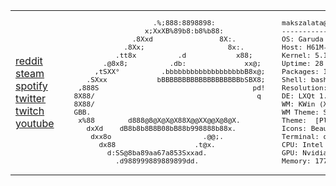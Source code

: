 <table border="0">
  <tr>
    <td>
      <a href="https://www.reddit.com/u/Phineas_123123">reddit</a><br />
      <a href="https://steamcommunity.com/profiles/76561199368795422">steam</a><br />
      <a href="https://open.spotify.com/user/31y7d5yswpaxbw2apaymgcxmzh5u">spotify</a><br />
      <a href="https://twitter.com/Phineasnyes">twitter</a><br />
      <a href="https://www.twitch.tv/phineas_123123">twitch</a><br />
      <a href="https://www.youtube.com/channel/UCiFxw0Muro7FWg7i0sSI6Lw">youtube</a><br />
    <td/>
    <td><code><pre>                   .%;888:8898898:                makszalata@makszalata-h61ms1 
                 x;XxXB%89b8:b8%b88:              ----------------------------
              .8Xxd                8X:.           OS: Garuda Linux x86_64
            .8Xx;                    8x:.         Host: H61M-S1
          .tt8x          .d            x88;       Kernel: 5.18.13-zen1-1-zen
       .@8x8;          .db:              xx@;     Uptime: 28 mins
     ,tSXX°          .bbbbbbbbbbbbbbbbbbbB8x@;    Packages: 1468 (pacman)[stable], 6 (flatpak)
   .SXxx            bBBBBBBBBBBBBBBBBBBBbSBX8;    Shell: bash 5.1.16
 ,888S                                     pd!    Resolution: 1280x1024
8X88/                                       q     DE: LXQt 1.1.0
8X88/                                             WM: KWin (X11)
GBB.                                              WM Theme: Sweet-Dark
 x%88        d888@8@X@X@X88X@@XX@@X@8@X.          Theme:  [Plasma], {?}Sweet-Dark [GTK2/3], Adwaita [G]
   dxXd    dB8b8b8B8B08bB88b998888b88x.           Icons: BeautyLine [GTK2/3], Adwaita [GTK4]
    dxx8o                      .@@;.              Terminal: qterminal
      dx88                   .t@x.                CPU: Intel Core i3-2120 (4) @ 3.3GHz
        d:SS@8ba89aa67a853Sxxad.                  GPU: Nvidia GeForce GT 430
          .d988999889889899dd.                    Memory: 1774MiB / 3886MiB</pre></code><td/>
  <tr/>
</table>
